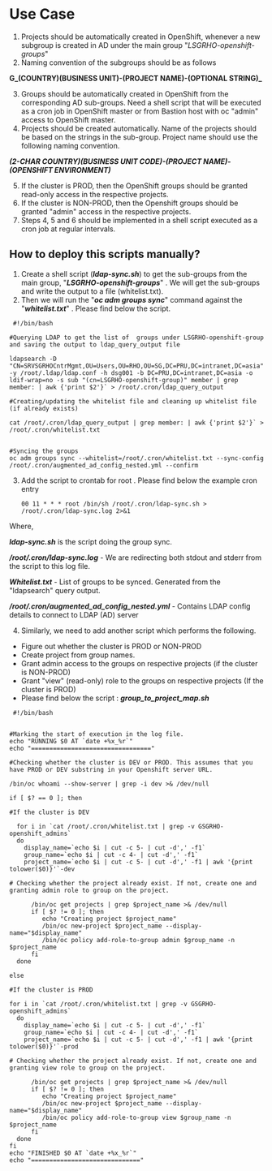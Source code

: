 # Use Case



1.  Projects should be automatically created in OpenShift, whenever a new subgroup is created in AD under the main group "_LSGRHO-openshift-groups_"
2.  Naming convention of the subgroups should be as follows

**G_(COUNTRY)(BUSINESS UNIT)-(PROJECT NAME)-(OPTIONAL STRING)_**



3.  Groups should be automatically created in OpenShift from the corresponding AD sub-groups. Need a shell script that will be executed as a cron job in OpenShift master or from Bastion host with  oc "admin" access to OpenShift master.
4.  Projects should be created automatically. Name of the projects should be based on the strings in the sub-group.  Project name should use the following naming convention.

**_(2-CHAR COUNTRY)(BUSINESS UNIT CODE)-(PROJECT NAME)-(OPENSHIFT ENVIRONMENT)_**



5.  If the cluster is PROD, then the OpenShift groups should be granted read-only access in the respective projects.
6.  If the cluster is NON-PROD, then the Openshift groups should be granted "admin" access in the respective projects.
7.  Steps 4, 5 and 6 should be implemented in a shell script executed as a cron job at regular intervals.


##       How to deploy this scripts manually?



1.  Create a shell script (**_ldap-sync.sh_**) to get the sub-groups from the main group,  "**_LSGRHO-openshift-groups_**" . We will get the sub-groups and write the output to a file (whitelist.txt). 
2.  Then we will run the "**_oc adm groups sync_**" command against the "**_whitelist.txt_**" . Please find below the script.


```
 #!/bin/bash
  
#Querying LDAP to get the list of  groups under LSGRHO-openshift-group and saving the output to ldap_query_output file

ldapsearch -D "CN=SRVSGRHOCntrMgmt,OU=Users,OU=RHO,OU=SG,DC=PRU,DC=intranet,DC=asia" -y /root/.ldap/ldap.conf -h dsg001 -b DC=PRU,DC=intranet,DC=asia -o ldif-wrap=no -s sub "(cn=LSGRHO-openshift-group)" member | grep member: | awk {'print $2'}` > /root/.cron/ldap_query_output

#Creating/updating the whitelist file and cleaning up whitelist file (if already exists)

cat /root/.cron/ldap_query_output | grep member: | awk {'print $2'}` > /root/.cron/whitelist.txt


#Syncing the groups
oc adm groups sync --whitelist=/root/.cron/whitelist.txt --sync-config /root/.cron/augmented_ad_config_nested.yml --confirm
```




3.  Add the script to crontab for root . Please find below the example cron entry

        00 11 * * * root /bin/sh /root/.cron/ldap-sync.sh > /root/.cron/ldap-sync.log 2>&1
Where,  

**_ldap-sync.sh_** is the script doing the group sync.

**_/root/.cron/ldap-sync.log_** - We are redirecting both stdout and stderr from the script to  this log file.

**_Whitelist.txt_** - List of groups to be synced. Generated from the "ldapsearch" query output.

**_/root/.cron/augmented_ad_config_nested.yml_** -  Contains LDAP config details to connect to LDAP (AD) server

           



4.  Similarly, we need to add another script which performs the following.

*   Figure out whether the cluster is PROD or NON-PROD
*   Create project from group names.
*   Grant admin access to the groups on respective projects (if the cluster is NON-PROD)
*   Grant "view" (read-only) role to the groups on respective projects (If the cluster is PROD)
*   Please find below the script : **_group_to_project_map.sh_**

```
 #!/bin/bash
  

#Marking the start of execution in the log file. 
echo "RUNNING $0 AT `date +%x_%r`"
echo "================================="

#Checking whether the cluster is DEV or PROD. This assumes that you have PROD or DEV substring in your Openshift server URL.

/bin/oc whoami --show-server | grep -i dev >& /dev/null

if [ $? == 0 ]; then

#If the cluster is DEV

  for i in `cat /root/.cron/whitelist.txt | grep -v GSGRHO-openshift_admins`
  do
    display_name=`echo $i | cut -c 5- | cut -d',' -f1`
    group_name=`echo $i | cut -c 4- | cut -d',' -f1`
    project_name=`echo $i | cut -c 5- | cut -d',' -f1 | awk '{print tolower($0)}'`-dev

# Checking whether the project already exist. If not, create one and granting admin role to group on the project.

      /bin/oc get projects | grep $project_name >& /dev/null
      if [ $? != 0 ]; then
         echo "Creating project $project_name"
         /bin/oc new-project $project_name --display-name="$display_name"
         /bin/oc policy add-role-to-group admin $group_name -n $project_name
      fi
  done

else

#If the cluster is PROD

for i in `cat /root/.cron/whitelist.txt | grep -v GSGRHO-openshift_admins`
  do
    display_name=`echo $i | cut -c 5- | cut -d',' -f1`
    group_name=`echo $i | cut -c 4- | cut -d',' -f1`
    project_name=`echo $i | cut -c 5- | cut -d',' -f1 | awk '{print tolower($0)}'`-prod

# Checking whether the project already exist. If not, create one and granting view role to group on the project.

      /bin/oc get projects | grep $project_name >& /dev/null
      if [ $? != 0 ]; then
         echo "Creating project $project_name"
         /bin/oc new-project $project_name --display-name="$display_name"
         /bin/oc policy add-role-to-group view $group_name -n $project_name
      fi
  done
fi
echo "FINISHED $0 AT `date +%x_%r`"
echo "=============================="
```
